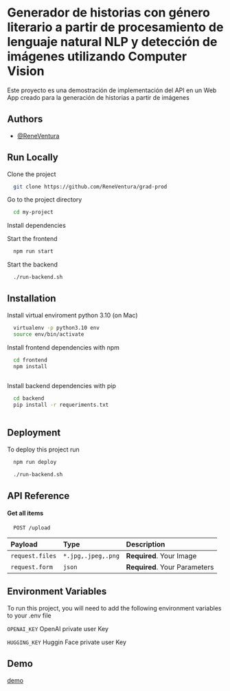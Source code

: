 
# Generador de historias con género literario a partir de procesamiento de lenguaje natural NLP y detección de imágenes utilizando Computer Vision

Este proyecto es una demostración de implementación del API en un Web App creado para la generación de historias a partir de imágenes

## Authors

- [@ReneVentura](https://github.com/ReneVentura)


## Run Locally

Clone the project

```bash
  git clone https://github.com/ReneVentura/grad-prod
```

Go to the project directory

```bash
  cd my-project
```

Install dependencies


Start the frontend

```bash
  npm run start
```

Start the backend

```bash
  ./run-backend.sh
```


## Installation

Install virtual enviroment python 3.10
(on Mac)
```bash 
  virtualenv -p python3.10 env
  source env/bin/activate
```
Install frontend dependencies with npm

```bash
  cd frontend
  npm install 
  
```

Install backend dependencies with pip

```bash
  cd backend
  pip install -r requeriments.txt 
  
```
## Deployment

To deploy this project run

```bash
  npm run deploy
```

```bash
  ./run-backend.sh
```
## API Reference

#### Get all items

```http
  POST /upload
```

| Payload | Type     | Description                |
| :-------- | :------- | :------------------------- |
| `request.files` | `*.jpg,.jpeg,.png` | **Required**. Your Image |
| `request.form` | `json` | **Required**. Your Parameters |



## Environment Variables

To run this project, you will need to add the following environment variables to your .env file

`OPENAI_KEY` OpenAI private user Key

`HUGGING_KEY` Huggin Face private user Key


## Demo



[demo](https://www.veed.io/view/68ec9c6e-c255-4583-97a1-bace0d7054b4?panel=share)
